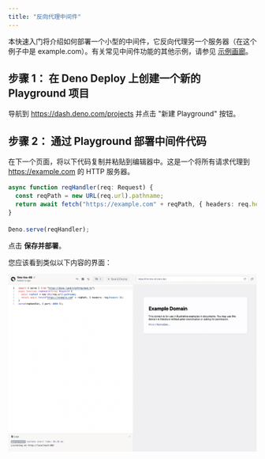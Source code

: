 ```yaml
---
title: "反向代理中间件"
---
```


本快速入门将介绍如何部署一个小型的中间件，它反向代理另一个服务器（在这个例子中是 example.com）。有关常见中间件功能的其他示例，请参见
[示例画廊](../tutorials/index.md)。

## **步骤 1：** 在 Deno Deploy 上创建一个新的 Playground 项目

导航到 https://dash.deno.com/projects 并点击 "新建 Playground" 按钮。

## **步骤 2：** 通过 Playground 部署中间件代码

在下一个页面，将以下代码复制并粘贴到编辑器中。这是一个将所有请求代理到 https://example.com 的 HTTP 服务器。

```ts
async function reqHandler(req: Request) {
  const reqPath = new URL(req.url).pathname;
  return await fetch("https://example.com" + reqPath, { headers: req.headers });
}

Deno.serve(reqHandler);
```

点击 **保存并部署**。

您应该看到类似以下内容的界面：

![image](../docs-images/proxy_to_example.png)